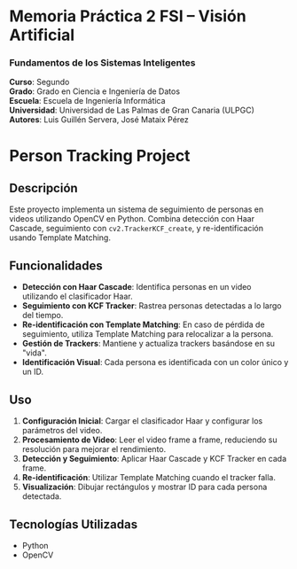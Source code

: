 # Memoria Práctica 2 FSI – Visión Artificial

### Fundamentos de los Sistemas Inteligentes
**Curso**: Segundo  
**Grado**: Grado en Ciencia e Ingeniería de Datos  
**Escuela**: Escuela de Ingeniería Informática  
**Universidad**: Universidad de Las Palmas de Gran Canaria (ULPGC)  
**Autores**: Luis Guillén Servera, José Mataix Pérez

# Person Tracking Project

## Descripción
Este proyecto implementa un sistema de seguimiento de personas en videos utilizando OpenCV en Python. Combina detección con Haar Cascade, seguimiento con `cv2.TrackerKCF_create`, y re-identificación usando Template Matching.

## Funcionalidades
- **Detección con Haar Cascade**: Identifica personas en un video utilizando el clasificador Haar.
- **Seguimiento con KCF Tracker**: Rastrea personas detectadas a lo largo del tiempo.
- **Re-identificación con Template Matching**: En caso de pérdida de seguimiento, utiliza Template Matching para relocalizar a la persona.
- **Gestión de Trackers**: Mantiene y actualiza trackers basándose en su "vida".
- **Identificación Visual**: Cada persona es identificada con un color único y un ID.

## Uso
1. **Configuración Inicial**: Cargar el clasificador Haar y configurar los parámetros del video.
2. **Procesamiento de Video**: Leer el video frame a frame, reduciendo su resolución para mejorar el rendimiento.
3. **Detección y Seguimiento**: Aplicar Haar Cascade y KCF Tracker en cada frame.
4. **Re-identificación**: Utilizar Template Matching cuando el tracker falla.
5. **Visualización**: Dibujar rectángulos y mostrar ID para cada persona detectada.

## Tecnologías Utilizadas
- Python
- OpenCV
